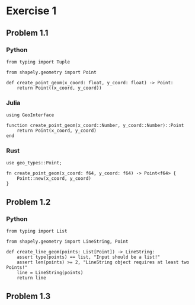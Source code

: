 # Exercise 1

## Problem 1.1

### Python

```{python}
from typing import Tuple

from shapely.geometry import Point

def create_point_geom(x_coord: float, y_coord: float) -> Point:
    return Point((x_coord, y_coord))
```

### Julia

```{julia}
using GeoInterface

function create_point_geom(x_coord::Number, y_coord::Number)::Point
    return Point(x_coord, y_coord)
end
```

### Rust

```{rust}
use geo_types::Point;

fn create_point_geom(x_coord: f64, y_coord: f64) -> Point<f64> {
    Point::new(x_coord, y_coord)
}
```

## Problem 1.2

### Python

```{python}
from typing import List

from shapely.geometry import LineString, Point

def create_line_geom(points: List[Point]) -> LineString:
    assert type(points) == list, "Input should be a list!"
    assert len(points) >= 2, "LineString object requires at least two Points!"
    line = LineString(points)
    return line
```

## Problem 1.3